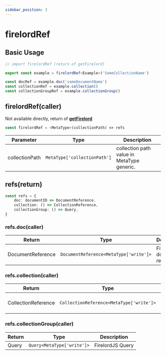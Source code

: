 ```yaml
---
sidebar_position: 3
---
```


# firelordRef

## Basic Usage

```ts
// import firelordRef (return of getFirelord)

export const example = firelordRef<Example>('SomeCollectionName')

const docRef = example.doc('someDocumentName')
const collectionRef = example.collection()
const collectionGroupRef = example.collectionGroup()
```

## firelordRef(caller)

Not available directly, return of **[getFirelord](../defineYourMetaType/getFirelord)**

```ts
const firelordRef = <MetaType>(collectionPath) => refs
```

| Parameter      | Type                         | Description                                |
| -------------- | ---------------------------- | ------------------------------------------ |
| collectionPath | `MetaType['collectionPath']` | collection path value in MetaType generic. |

## refs(return)

```ts
const refs = {
	doc: documentID => DocumentReference,
	collection: () => CollectionReference,
	collectionGroup: () => Query,
}
```

### refs.doc(caller)

| Return            | Type                                   | Description                   |
| ----------------- | -------------------------------------- | ----------------------------- |
| DocumentReference | `DocumentReference<MetaType['write']>` | FirelordJS document reference |

### refs.collection(caller)

| Return              | Type                                     | Description                     |
| ------------------- | ---------------------------------------- | ------------------------------- |
| CollectionReference | `CollectionReference<MetaType['write']>` | FirelordJS collection reference |

### refs.collectionGroup(caller)

| Return | Type                       | Description      |
| ------ | -------------------------- | ---------------- |
| Query  | `Query<MetaType['write']>` | FirelordJS Query |
